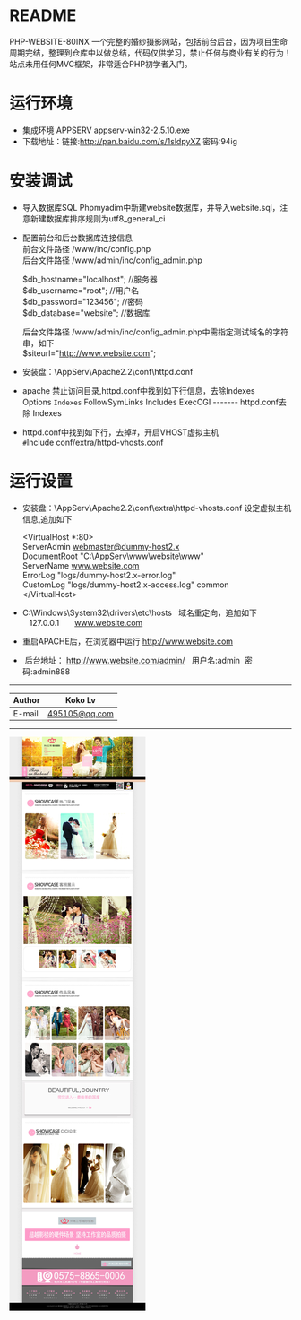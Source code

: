 
README
===========================
PHP-WEBSITE-80INX 一个完整的婚纱摄影网站，包括前台后台，因为项目生命周期完结，整理到仓库中以做总结，代码仅供学习，禁止任何与商业有关的行为！
站点未用任何MVC框架，非常适合PHP初学者入门。

运行环境
===========================
 * 集成环境 APPSERV appserv-win32-2.5.10.exe
 * 下载地址：链接:http://pan.baidu.com/s/1sldpyXZ  密码:94ig

安装调试
===========================
 * 导入数据库SQL Phpmyadim中新建website数据库，并导入website.sql，注意新建数据库排序规则为utf8_general_ci  
 
 * 配置前台和后台数据库连接信息  
 	前台文件路径 /www/inc/config.php  
	后台文件路径 /www/admin/inc/config_admin.php  
 
 	$db_hostname="localhost"; //服务器  
	$db_username="root"; //用户名  
	$db_password="123456"; //密码  
	$db_database="website"; //数据库  
	
	后台文件路径 /www/admin/inc/config_admin.php中需指定测试域名的字符串，如下  
	$siteurl="http://www.website.com";

 * 安装盘：\AppServ\Apache2.2\conf\httpd.conf  
 * apache 禁止访问目录,httpd.conf中找到如下行信息，去除Indexes  
	Options `Indexes` FollowSymLinks Includes ExecCGI ------- httpd.conf去除 Indexes   
	
 * httpd.conf中找到如下行，去掉#，开启VHOST虚拟主机  
		`#`Include conf/extra/httpd-vhosts.conf    
   
运行设置
=========================== 
 
 *  安装盘：\AppServ\Apache2.2\conf\extra\httpd-vhosts.conf 设定虚拟主机信息,追加如下
 
	\<VirtualHost *:80\>  
		ServerAdmin webmaster@dummy-host2.x  
		DocumentRoot "C:\AppServ\www\website\www"  
		ServerName www.website.com  
		ErrorLog "logs/dummy-host2.x-error.log"  
		CustomLog "logs/dummy-host2.x-access.log" common  
	\</VirtualHost\>  
	

 *  C:\Windows\System32\drivers\etc\hosts    域名重定向，追加如下  
    127.0.0.1       www.website.com

 *  重启APACHE后，在浏览器中运行 http://www.website.com
 *  后台地址： http://www.website.com/admin/   用户名:admin  密码:admin888 
****
	
|Author|Koko Lv|
|---|---
|E-mail|495105@qq.com

****
![](https://github.com/Kokolpb/PHP-WEBSITE-80INX/blob/master/home.jpg)  

